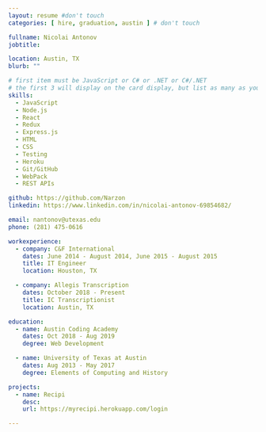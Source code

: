 ```yaml
---
layout: resume #don't touch
categories: [ hire, graduation, austin ] # don't touch

fullname: Nicolai Antonov
jobtitle:

location: Austin, TX
blurb: ""

# first item must be JavaScript or C# or .NET or C#/.NET
# the first 3 will display on the card display, but list as many as you want, they will be visible on your hire page
skills:
  - JavaScript
  - Node.js
  - React
  - Redux
  - Express.js
  - HTML
  - CSS
  - Testing
  - Heroku
  - Git/GitHub
  - WebPack
  - REST APIs

github: https://github.com/Narzon
linkedin: https://www.linkedin.com/in/nicolai-antonov-69854682/

email: nantonov@utexas.edu
phone: (281) 475-0616

workexperience:
  - company: C&F International
    dates: June 2014 - August 2014, June 2015 - August 2015
    title: IT Engineer
    location: Houston, TX

  - company: Allegis Transcription
    dates: October 2018 - Present
    title: IC Transcriptionist
    location: Austin, TX

education:
  - name: Austin Coding Academy
    dates: Oct 2018 - Aug 2019
    degree: Web Development

  - name: University of Texas at Austin
    dates: Aug 2013 - May 2017
    degree: Elements of Computing and History

projects:
  - name: Recipi
    desc:
    url: https://myrecipi.herokuapp.com/login

---
```


